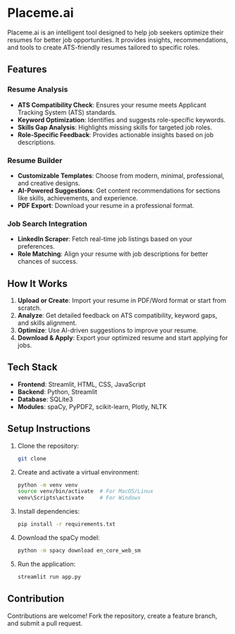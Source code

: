# Placeme.ai

Placeme.ai is an intelligent tool designed to help job seekers optimize their resumes for better job opportunities. It provides insights, recommendations, and tools to create ATS-friendly resumes tailored to specific roles.

## Features

### Resume Analysis
- **ATS Compatibility Check**: Ensures your resume meets Applicant Tracking System (ATS) standards.
- **Keyword Optimization**: Identifies and suggests role-specific keywords.
- **Skills Gap Analysis**: Highlights missing skills for targeted job roles.
- **Role-Specific Feedback**: Provides actionable insights based on job descriptions.

### Resume Builder
- **Customizable Templates**: Choose from modern, minimal, professional, and creative designs.
- **AI-Powered Suggestions**: Get content recommendations for sections like skills, achievements, and experience.
- **PDF Export**: Download your resume in a professional format.

### Job Search Integration
- **LinkedIn Scraper**: Fetch real-time job listings based on your preferences.
- **Role Matching**: Align your resume with job descriptions for better chances of success.

## How It Works
1. **Upload or Create**: Import your resume in PDF/Word format or start from scratch.
2. **Analyze**: Get detailed feedback on ATS compatibility, keyword gaps, and skills alignment.
3. **Optimize**: Use AI-driven suggestions to improve your resume.
4. **Download & Apply**: Export your optimized resume and start applying for jobs.

## Tech Stack
- **Frontend**: Streamlit, HTML, CSS, JavaScript
- **Backend**: Python, Streamlit
- **Database**: SQLite3
- **Modules**: spaCy, PyPDF2, scikit-learn, Plotly, NLTK

## Setup Instructions
1. Clone the repository:
   ```bash
   git clone 
   ```
2. Create and activate a virtual environment:
   ```bash
   python -m venv venv
   source venv/bin/activate  # For MacOS/Linux
   venv\Scripts\activate     # For Windows
   ```
3. Install dependencies:
   ```bash
   pip install -r requirements.txt
   ```
4. Download the spaCy model:
   ```bash
   python -m spacy download en_core_web_sm
   ```
5. Run the application:
   ```bash
   streamlit run app.py
   ```

## Contribution
Contributions are welcome! Fork the repository, create a feature branch, and submit a pull request.



#